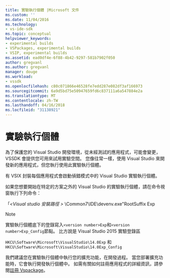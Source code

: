 ```yaml
---
title: 實驗執行個體 |Microsoft 文件
ms.custom: ''
ms.date: 11/04/2016
ms.technology:
- vs-ide-sdk
ms.topic: conceptual
helpviewer_keywords:
- experimental builds
- VSPackages, experimental builds
- VSIP, experimental builds
ms.assetid: ead0df4e-6f88-4b42-9297-581b7902f050
author: gregvanl
ms.author: gregvanl
manager: douge
ms.workload:
- vssdk
ms.openlocfilehash: c80c071866e46528fe7edd287e082df3af166973
ms.sourcegitcommit: 6a9d5bd75e50947659fd6c837111a6a547884e2a
ms.translationtype: MT
ms.contentlocale: zh-TW
ms.lasthandoff: 04/16/2018
ms.locfileid: "31138921"
---
```

# <a name="the-experimental-instance"></a>實驗執行個體
為了保護您的 Visual Studio 開發環境，從未經測試的應用程式，可能會變更，VSSDK 會提供您可用來試用實驗空間。 您像往常一樣，使用 Visual Studio 來開發新的應用程式，但您執行使用此實驗執行個體。  
  
 有 VSIX 封裝每個應用程式會啟動偵錯模式中的 Visual Studio 實驗執行個體。  
  
 如果您想要開始在特定的方案之外的 Visual Studio 的實驗執行個體，請在命令視窗執行下列命令：  
  
 「*\<Visual studio 安裝路徑 >* \Common7\IDE\devenv.exe"RootSuffix Exp  
  
> [!NOTE]
>  實驗執行個體底下的登錄寫入`<version number>Exp`和`<version number>Exp_Config`節點。 比方說是 Visual Studio 2015 實驗登錄區  
>   
>  `HKCU\Software\Microsoft\VisualStudio\14.0Exp` 和 `HKCU\Software\Microsoft\VisualStudio\14.0Exp_Config`  
  
 我們建議您在實驗執行個體中執行您的擴充功能，在開發過程。 當您部署擴充功能時，它會執行開發執行個體中。 如需有關如何註冊應用程式的詳細資訊，請參閱[註冊 Vspackage](../extensibility/internals/registering-vspackages.md)。